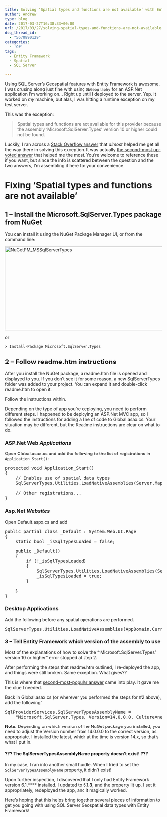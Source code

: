 ```yaml
---
title: Solving ‘Spatial types and functions are not available’ with Entity Framework
author: Andrew
type: blog
date: 2017-03-27T16:38:33+00:00
url: /2017/03/27/solving-spatial-types-and-functions-are-not-available-with-entity-framework/
dsq_thread_id:
  - "5670890129"
categories:
  - 'C#'
tags:
  - Entity Framework
  - Spatial
  - SQL Server

---
```

Using SQL Server&#8217;s Geospatial features with Entity Framework is awesome. I was crusing along just fine with using `DbGeography` for an ASP.Net application I&#8217;m working on&#8230; Right up until I deployed to the server. Yep. It worked on _my_ machine, but alas, I was hitting a runtime exception on my test server.

This was the exception:

> Spatial types and functions are not available for this provider because the assembly &#8216;Microsoft.SqlServer.Types&#8217; version 10 or higher could not be found. 

Luckily, I ran across a [Stack Overflow answer][1] that _almost_ helped me get all the way there in solving this exception. It was actually [the second-most up-voted answer][2] that helped me the most. You&#8217;re welcome to reference these if you want, but since the info is scattered between the question and the two answers, I&#8217;m assembling it here for your convenience.

# Fixing &#8216;Spatial types and functions are not available&#8217;

## 1 &#8211; Install the Microsoft.SqlServer.Types package from NuGet

You can install it using the NuGet Package Manager UI, or from the command line:

[<img src="https://www.andrewcbancroft.com/wp-content/uploads/2017/03/NuGetPM_MSSqlServerTypes1.png" alt="NuGetPM_MSSqlServerTypes" width="985" height="270" class="alignnone size-full wp-image-13100" srcset="https://www.andrewcbancroft.com/wp-content/uploads/2017/03/NuGetPM_MSSqlServerTypes1.png 985w, https://www.andrewcbancroft.com/wp-content/uploads/2017/03/NuGetPM_MSSqlServerTypes1-300x82.png 300w" sizes="(max-width: 985px) 100vw, 985px" />][3]

or

`> Install-Package Microsoft.SqlServer.Types`

## 2 &#8211; Follow readme.htm instructions

After you install the NuGet package, a readme.htm file is opened and displayed to you. If you don&#8217;t see it for some reason, a new SqlServerTypes folder was added to your project. You can expand it and double-click readme.htm to open it.

Follow the instructions within.

Depending on the type of app you&#8217;re deploying, you need to perform different steps. I happened to be deploying an ASP.Net MVC app, so I followed the instructions for adding a line of code to Global.asax.cs. Your situation may be different, but the Readme instructions are clear on what to do.

### ASP.Net Web _Applications_

Open Global.asax.cs and add the following to the list of registrations in `Application_Start()`:

<pre class="lang:c# decode:true " title="Global.asax.cs Application_Start()" >protected void Application_Start()
{
    // Enables use of spatial data types
    SqlServerTypes.Utilities.LoadNativeAssemblies(Server.MapPath("~/bin"));

    // Other registrations...
}
</pre>

### Asp.Net _Websites_

Open Default.aspx.cs and add

<pre class="lang:c# decode:true " title="Default.aspx.cs">public partial class _Default : System.Web.UI.Page
{
    static bool _isSqlTypesLoaded = false;

    public _Default()
    {
        if (!_isSqlTypesLoaded)
        {
            SqlServerTypes.Utilities.LoadNativeAssemblies(Server.MapPath("~"));
            _isSqlTypesLoaded = true;
        }
        
    }
}
</pre>

### Desktop Applications

Add the following before any spatial operations are performed.

<pre class="lang:c# decode:true " title="Default.aspx.cs">SqlServerTypes.Utilities.LoadNativeAssemblies(AppDomain.CurrentDomain.BaseDirectory);
</pre>

### 3 &#8211; Tell Entity Framework which version of the assembly to use

Most of the explanations of how to solve the &#8220;&#8216;Microsoft.SqlServer.Types&#8217; version 10 or higher&#8221; error stopped at step 2.

After performing the steps that readme.htm outlined, I re-deployed the app, and things were still broken. Same exception. What gives??

This is where that [second-most-popular answer][2] came into play. It gave me the clue I needed.

Back in Global.asax.cs (or wherever you performed the steps for #2 above), add the following&#8221;

<pre>SqlProviderServices.SqlServerTypesAssemblyName =
    "Microsoft.SqlServer.Types, Version=14.0.0.0, Culture=neutral, PublicKeyToken=89845dcd8080cc91";
</pre>

**Note:** Depending on which version of the NuGet package you installed, you need to adjust the Version number from 14.0.0.0 to the correct version, as appropriate. I installed the latest, which at the time is version 14.x, so that&#8217;s what I put in.

#### ??? The SqlServerTypesAssemblyName property doesn&#8217;t exist! ???

In my case, I ran into another small hurdle. When I tried to set the `SqlServerTypesAssemblyName` property, it didn&#8217;t exist!

Upon further inspection, I discovered that I only had Entity Framework version 6.1.**** installed. I updated to 6.1.**3**, and the property lit up. I set it appropriately, redeployed the app, and it magically worked.

Here&#8217;s hoping that this helps bring together several pieces of information to get you going with using SQL Server Geospatial data types with Entity Framework!

 [1]: http://stackoverflow.com/questions/13174197/microsoft-sqlserver-types-version-10-or-higher-could-not-be-found-on-azure
 [2]: http://stackoverflow.com/a/40166192/3198996
 [3]: https://www.andrewcbancroft.com/wp-content/uploads/2017/03/NuGetPM_MSSqlServerTypes1.png